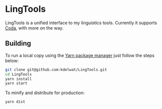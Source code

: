 # LingTools

LingTools is a unified interface to my linguistics tools. Currently it supports
[Coda](https://www.github.com/kdelwat/Coda), with more on the way.

## Building

To run a local copy using the [Yarn package manager](https://yarnpkg.com) just follow the steps below:

```bash
git clone git@github.com:kdelwat/LingTools.git
cd LingTools
yarn install
yarn start
```

To minify and distribute for production:

```bash
yarn dist
```